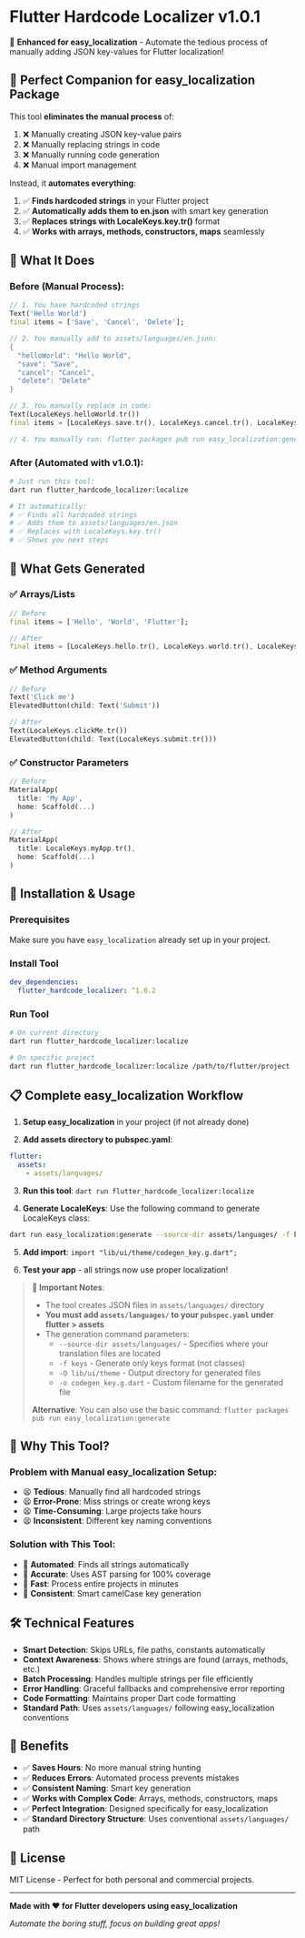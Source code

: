 # Flutter Hardcode Localizer v1.0.1

🚀 **Enhanced for easy_localization** - Automate the tedious process of manually adding JSON key-values for Flutter localization!

## 🎯 **Perfect Companion for easy_localization Package**

This tool **eliminates the manual process** of:
1. ❌ Manually creating JSON key-value pairs
2. ❌ Manually replacing strings in code  
3. ❌ Manually running code generation
4. ❌ Manual import management

Instead, it **automates everything**:
1. ✅ **Finds hardcoded strings** in your Flutter project
2. ✅ **Automatically adds them to en.json** with smart key generation
3. ✅ **Replaces strings with LocaleKeys.key.tr()** format
4. ✅ **Works with arrays, methods, constructors, maps** seamlessly

## 🔄 **What It Does**

### **Before (Manual Process):**
```dart
// 1. You have hardcoded strings
Text('Hello World')
final items = ['Save', 'Cancel', 'Delete'];

// 2. You manually add to assets/languages/en.json:
{
  "helloWorld": "Hello World",
  "save": "Save", 
  "cancel": "Cancel",
  "delete": "Delete"
}

// 3. You manually replace in code:
Text(LocaleKeys.helloWorld.tr())
final items = [LocaleKeys.save.tr(), LocaleKeys.cancel.tr(), LocaleKeys.delete.tr()];

// 4. You manually run: flutter packages pub run easy_localization:generate
```

### **After (Automated with v1.0.1):**
```bash
# Just run this tool:
dart run flutter_hardcode_localizer:localize

# It automatically:
# ✅ Finds all hardcoded strings
# ✅ Adds them to assets/languages/en.json  
# ✅ Replaces with LocaleKeys.key.tr()
# ✅ Shows you next steps
```

## 🎨 **What Gets Generated**

### ✅ **Arrays/Lists**
```dart
// Before
final items = ['Hello', 'World', 'Flutter'];

// After  
final items = [LocaleKeys.hello.tr(), LocaleKeys.world.tr(), LocaleKeys.flutter.tr()];
```

### ✅ **Method Arguments**
```dart
// Before
Text('Click me')
ElevatedButton(child: Text('Submit'))

// After
Text(LocaleKeys.clickMe.tr())
ElevatedButton(child: Text(LocaleKeys.submit.tr()))
```

### ✅ **Constructor Parameters**
```dart
// Before
MaterialApp(
  title: 'My App',
  home: Scaffold(...)
)

// After
MaterialApp(
  title: LocaleKeys.myApp.tr(),
  home: Scaffold(...)
)
```

## 🚀 **Installation & Usage**

### **Prerequisites**
Make sure you have `easy_localization` already set up in your project.

### **Install Tool**
```yaml
dev_dependencies:
  flutter_hardcode_localizer: ^1.0.2
```

### **Run Tool**
```bash
# On current directory
dart run flutter_hardcode_localizer:localize

# On specific project  
dart run flutter_hardcode_localizer:localize /path/to/flutter/project
```

## 📋 **Complete easy_localization Workflow**

1. **Setup easy_localization** in your project (if not already done)

2. **Add assets directory to pubspec.yaml**:
```yaml
flutter:
  assets:
    - assets/languages/
```

3. **Run this tool**: `dart run flutter_hardcode_localizer:localize`

4. **Generate LocaleKeys**: Use the following command to generate LocaleKeys class:

```bash
dart run easy_localization:generate --source-dir assets/languages/ -f keys -O lib/ui/theme -o codegen_key.g.dart
```

5. **Add import**: `import "lib/ui/theme/codegen_key.g.dart";`

6. **Test your app** - all strings now use proper localization!

> **📝 Important Notes**:
> - The tool creates JSON files in `assets/languages/` directory
> - **You must add `assets/languages/` to your `pubspec.yaml` under flutter > assets**
> - The generation command parameters:
>   - `--source-dir assets/languages/` - Specifies where your translation files are located
>   - `-f keys` - Generate only keys format (not classes)
>   - `-O lib/ui/theme` - Output directory for generated files
>   - `-o codegen_key.g.dart` - Custom filename for the generated file
>
> **Alternative**: You can also use the basic command: `flutter packages pub run easy_localization:generate`

## 🎯 **Why This Tool?**

### **Problem with Manual easy_localization Setup:**
- 😫 **Tedious**: Manually find all hardcoded strings
- 😫 **Error-Prone**: Miss strings or create wrong keys
- 😫 **Time-Consuming**: Large projects take hours
- 😫 **Inconsistent**: Different key naming conventions

### **Solution with This Tool:**
- 🎉 **Automated**: Finds all strings automatically
- 🎉 **Accurate**: Uses AST parsing for 100% coverage  
- 🎉 **Fast**: Process entire projects in minutes
- 🎉 **Consistent**: Smart camelCase key generation

## 🛠️ **Technical Features**

- **Smart Detection**: Skips URLs, file paths, constants automatically
- **Context Awareness**: Shows where strings are found (arrays, methods, etc.)
- **Batch Processing**: Handles multiple strings per file efficiently
- **Error Handling**: Graceful fallbacks and comprehensive error reporting
- **Code Formatting**: Maintains proper Dart code formatting
- **Standard Path**: Uses `assets/languages/` following easy_localization conventions

## 🎉 **Benefits**

- ✅ **Saves Hours**: No more manual string hunting
- ✅ **Reduces Errors**: Automated process prevents mistakes
- ✅ **Consistent Naming**: Smart key generation
- ✅ **Works with Complex Code**: Arrays, methods, constructors, maps
- ✅ **Perfect Integration**: Designed specifically for easy_localization
- ✅ **Standard Directory Structure**: Uses conventional `assets/languages/` path

## 📝 **License**

MIT License - Perfect for both personal and commercial projects.

---

**Made with ❤️ for Flutter developers using easy_localization**

*Automate the boring stuff, focus on building great apps!*